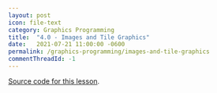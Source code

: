 ```yaml
---
layout: post
icon: file-text
category: Graphics Programming
title:  "4.0 - Images and Tile Graphics"
date:   2021-07-21 11:00:00 -0600
permalink: /graphics-programming/images-and-tile-graphics
commentThreadId: -1
---
```


[Source code for this lesson](/scripts/graphics-programming/lesson4).